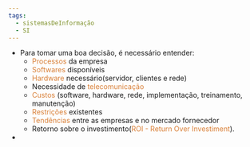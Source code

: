 ```yaml
---
tags:
  - sistemasDeInformação
  - SI
---
```


- Para tomar uma boa decisão, é necessário entender:
	- <span style="color:#d97f36">Processos</span> da empresa
	- <span style="color:#d97f36">Softwares</span> disponíveis 
	- <span style="color:#d97f36">Hardware</span> necessário(servidor, clientes e rede)
	- Necessidade de <span style="color:#d97f36">telecomunicação</span> 
	- <span style="color:#d97f36">Custos</span> (software, hardware, rede, implementação, treinamento, manutenção)
	- <span style="color:#d97f36">Restrições</span> existentes
	- <span style="color:#d97f36">Tendências</span> entre as empresas e no mercado fornecedor
	- Retorno sobre o investimento(<span style="color:#d97f36">ROI - Return Over Investiment</span>).
- 